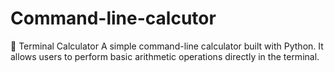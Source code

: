 # Command-line-calcutor
🧮 Terminal Calculator  A simple command-line calculator built with Python. It allows users to perform basic arithmetic operations directly in the terminal.
